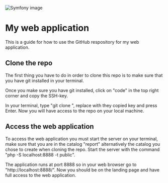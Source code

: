 <!-- author: Pontus Karlsson -->

![Symfony image](.img/symfony.png)

My web application
==================

This is a guide for how to use the GitHub respository for my web
application.

Clone the repo
----------------

The first thing you have to do in order to clone this repo is to make sure that you have git installed in your terminal.

Once you make sure you have git installed, click on "code" in the top right corner and copy the SSH-key.

In your terminal, type "git clone <SSH-key>", replace <SSH-key> with they copied key and press Enter. Now you will have access to the repo on your local machine.

Access the web application
----------------------

To access the web application you must start the server on your terminal, make sure that you are in the catalog "report" alternatively the catalog you chose to create when cloning the repo. Start the server with the command "php -S localhost:8888 -t public".

The application runs at port 8888 so in your web browser go to "http://localhost:8888/". Now you should be on the landing page and have full access to the web application.